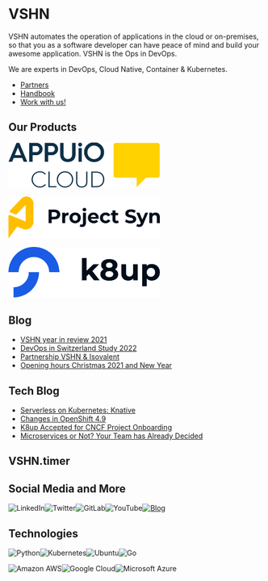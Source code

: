 # VSHN

VSHN automates the operation of applications in the cloud or on-premises, so that you as a software developer can have peace of mind and build your awesome application. VSHN is the Ops in DevOps.

We are experts in DevOps, Cloud Native, Container & Kubernetes.

- [Partners](https://www.vshn.ch/en/partners/)
- [Handbook](https://handbook.vshn.ch/)
- [Work with us!](https://www.vshn.ch/en/jobs/)

## Our Products

[<img src="https://raw.githubusercontent.com/vshn/.github/main/profile/images/appuio-cloud.svg" alt="APPUiO Cloud" width="300"/>](https://docs.appuio.cloud/)

[<img src="https://github.com/vshn/.github/raw/main/profile/images/project-syn.svg" alt="Project Syn" width="300"/>](https://syn.tools/)

[<img src="https://github.com/vshn/.github/raw/main/profile/images/k8up.svg" alt="K8up" width="300"/>](https://k8up.io/)

## Blog

<!-- GENERAL:START -->
- [VSHN year in review 2021](https://www.vshn.ch/en/blog/vshn-year-in-review-2021/)
- [DevOps in Switzerland Study 2022](https://www.vshn.ch/en/blog/devops-in-switzerland-study-2022/)
- [Partnership VSHN &amp; Isovalent](https://www.vshn.ch/en/blog/partnership-vshn-isovalent/)
- [Opening hours Christmas 2021 and New Year](https://www.vshn.ch/en/blog/opening-hours-christmas-2021-and-new-year/)
<!-- GENERAL:END -->

## Tech Blog

<!-- TECH:START -->
- [Serverless on Kubernetes: Knative](https://www.vshn.ch/en/blog/serverless-on-kubernetes-knative/)
- [Changes in OpenShift 4.9](https://www.vshn.ch/en/blog/changes-in-openshift-4-9/)
- [K8up Accepted for CNCF Project Onboarding](https://www.vshn.ch/en/blog/k8up-accepted-for-cncf-project-onboarding/)
- [Microservices or Not? Your Team has Already Decided](https://www.vshn.ch/en/blog/microservices-or-not-your-team-has-already-decided/)
<!-- TECH:END -->

## VSHN.timer

<!-- VSHNTIMER:START -->
<!-- VSHNTIMER:END -->

## Social Media and More

[<img align="left" alt="LinkedIn" src="https://img.shields.io/badge/linkedin-%230077B5.svg?&style=for-the-badge&logo=linkedin&logoColor=white">](https://www.linkedin.com/company/vshn-ag) [<img align="left" alt="Twitter" src="https://img.shields.io/badge/twitter-%231DA1F2.svg?&style=for-the-badge&logo=twitter&logoColor=white">](https://twitter.com/vshn_ch) [<img align="left" alt="GitLab" src="https://img.shields.io/badge/gitlab-%23330f63.svg?&style=for-the-badge&logo=gitlab&logoColor=white">](https://gitlab.com/vshn) [<img alt="YouTube" align="left" src="https://img.shields.io/badge/youtube-%23FF0000.svg?&style=for-the-badge&logo=youtube&logoColor=white">](https://vshn.tv) [<img alt="Blog" src="https://img.shields.io/badge/rss-%23FFA500.svg?&style=for-the-badge&logo=rss&logoColor=white">](https://www.vshn.ch/en-rss.xml)

## Technologies

<img align="left" alt="Python" src="https://img.shields.io/badge/python-%233776AB.svg?&style=for-the-badge&logo=python&logoColor=white"> <img alt="Go" src="https://img.shields.io/badge/go-%2300ADD8.svg?&style=for-the-badge&logo=go&logoColor=white"> <img align="left" alt="Kubernetes" src="https://img.shields.io/badge/kubernetes-326de6?logo=kubernetes&logoColor=white&style=for-the-badge"> <img align="left" alt="Ubuntu" src="https://img.shields.io/badge/ubuntu-E95420?logo=ubuntu&logoColor=white&style=for-the-badge">

<img align="left" alt="Amazon AWS" src="https://img.shields.io/badge/Amazon%20AWS-%23232F3E?logo=amazon-aws&logoColor=white&style=for-the-badge"> <img align="left" alt="Google Cloud" src="https://img.shields.io/badge/Google%20Cloud-%234285F4?logo=google-cloud&logoColor=white&style=for-the-badge "> <img alt="Microsoft Azure" src="https://img.shields.io/badge/Microsoft%20Azure-0089D6?logo=microsoft-azure&logoColor=white&style=for-the-badge">

